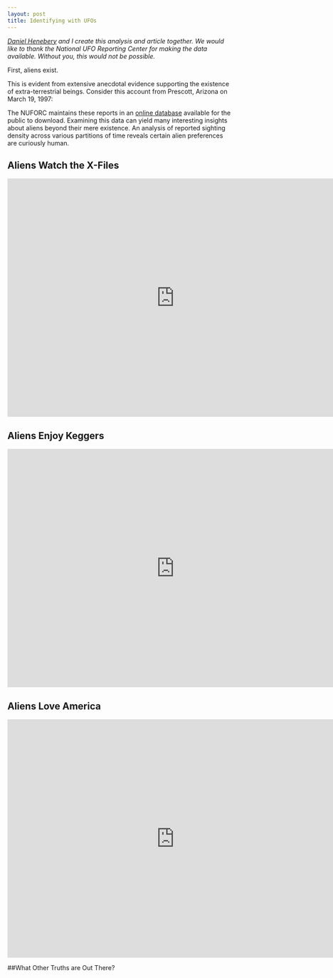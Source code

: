 ```yaml
---
layout: post
title: Identifying with UFOs
---
```



*[Daniel Henebery](www.questionable-economics.com) and I create this analysis and article together. We would like to thank the National UFO Reporting Center for making the data available. Without you, this would not be possible.*

First, aliens exist.

This is evident from extensive anecdotal evidence supporting the existence of extra-terrestrial beings. Consider this account from Prescott, Arizona on March 19, 1997:

The NUFORC maintains these reports in an [online database]( http://www.nuforc.org/webreports/ndxevent.html) available for the public to download. Examining this data can yield many interesting insights about aliens beyond their mere existence. An analysis of reported sighting density across various partitions of time reveals certain alien preferences are curiously human.

## Aliens Watch the X-Files

<iframe src="http://bl.ocks.org/josiahdavis/raw/ce4ba4fccbe8935944db" marginwidth="0" marginheight="0" frameborder="0" height="535px" width="750px" scrolling="no"></iframe>

## Aliens Enjoy Keggers


<iframe src="http://bl.ocks.org/josiahdavis/raw/044b6efc12278b627687" marginwidth="0" marginheight="0" frameborder="0" height="535px" width="750px" scrolling="no"></iframe>


## Aliens Love America

<iframe src="http://bl.ocks.org/josiahdavis/raw/6d7a81fd3819278e205f" marginwidth="0" marginheight="0" frameborder="0" height="535px" width="750px" scrolling="no"></iframe>


##What Other Truths are Out There?
